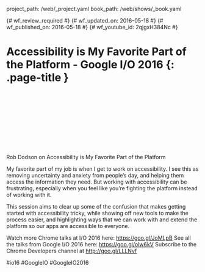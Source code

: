project_path: /web/_project.yaml
book_path: /web/shows/_book.yaml

{# wf_review_required #}
{# wf_updated_on: 2016-05-18 #}
{# wf_published_on: 2016-05-18 #}
{# wf_youtube_id: 2qjgxH384Nc #}

# Accessibility is My Favorite Part of the Platform - Google I/O 2016 {: .page-title }


<div class="video-wrapper">
  <iframe class="devsite-embedded-youtube-video" data-video-id="2qjgxH384Nc"
          data-autohide="1" data-showinfo="0" frameborder="0" allowfullscreen>
  </iframe>
</div>


Rob Dodson on Accessibility is My Favorite Part of the Platform

My favorite part of my job is when I get to work on accessibility. I see this as removing uncertainty and anxiety from people’s day, and helping them access the information they need. But working with accessibility can be frustrating, especially when you feel like you’re fighting the platform instead of working with it.

This session aims to clear up some of the confusion that makes getting started with accessibility tricky, while showing off new tools to make the process easier, and highlighting ways that we can work with and extend the platform so our apps are accessible to everyone.

Watch more Chrome talks at I/O 2016 here: https://goo.gl/JoMLpB 
See all the talks from Google I/O 2016 here: https://goo.gl/olw6kV
Subscribe to the Chrome Developers channel at http://goo.gl/LLLNvf 

#io16 #GoogleIO #GoogleIO2016
